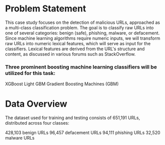 # Problem Statement
This case study focuses on the detection of malicious URLs, approached as a multi-class classification problem. The goal is to classify raw URLs into one of several categories: benign (safe), phishing, malware, or defacement. Since machine learning algorithms require numeric inputs, we will transform raw URLs into numeric lexical features, which will serve as input for the classifiers. Lexical features are derived from the URL's structure and content, as discussed in various forums such as StackOverflow.

### Three prominent boosting machine learning classifiers will be utilized for this task:

XGBoost
Light GBM
Gradient Boosting Machines (GBM)
# Data Overview
The dataset used for training and testing consists of 651,191 URLs, distributed across four classes:

428,103 benign URLs
96,457 defacement URLs
94,111 phishing URLs
32,520 malware URLs
